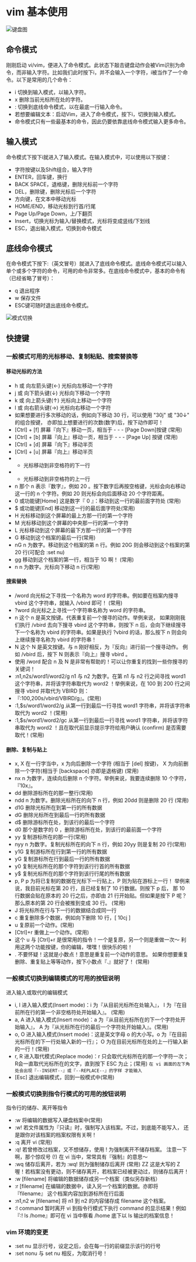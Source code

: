 # vim 基本使用

![键盘图](vim.gif)

## 命令模式
刚刚启动 vi/vim，便进入了命令模式。此状态下敲击键盘动作会被Vim识别为命令，而非输入字符。比如我们此时按下i，并不会输入一个字符，i被当作了一个命令。以下是常用的几个命令：
- i 切换到输入模式，以输入字符。
- x 删除当前光标所在处的字符。
- : 切换到底线命令模式，以在最底一行输入命令。
- 若想要编辑文本：启动Vim，进入了命令模式，按下i，切换到输入模式。
- 命令模式只有一些最基本的命令，因此仍要依靠底线命令模式输入更多命令。

## 输入模式
命令模式下按下i就进入了输入模式。在输入模式中，可以使用以下按键：
- 字符按键以及Shift组合，输入字符
- ENTER，回车键，换行
- BACK SPACE，退格键，删除光标前一个字符
- DEL，删除键，删除光标后一个字符
- 方向键，在文本中移动光标
- HOME/END，移动光标到行首/行尾
- Page Up/Page Down，上/下翻页
- Insert，切换光标为输入/替换模式，光标将变成竖线/下划线
- ESC，退出输入模式，切换到命令模式

## 底线命令模式
在命令模式下按下:（英文冒号）就进入了底线命令模式。底线命令模式可以输入单个或多个字符的命令，可用的命令非常多。在底线命令模式中，基本的命令有（已经省略了冒号）：
- q 退出程序
- w 保存文件
- ESC键可随时退出底线命令模式。

![模式切换](vim01.png)

## 快捷键
### 一般模式可用的光标移动、复制粘贴、搜索替换等
#### 移动光标的方法
- h 或 向左箭头键(←)	光标向左移动一个字符
- j 或 向下箭头键(↓)	光标向下移动一个字符
- k 或 向上箭头键(↑)	光标向上移动一个字符
- l 或 向右箭头键(→)	光标向右移动一个字符
- 如果想要进行多次移动的话，例如向下移动 30 行，可以使用 "30j" 或 "30↓" 的组合按键， 亦即加上想要进行的次数(数字)后，按下动作即可！
- [Ctrl] + [f]	屏幕『向下』移动一页，相当于 - - - [Page Down]按键 (常用)
- [Ctrl] + [b]	屏幕『向上』移动一页，相当于 - - - [Page Up] 按键 (常用)
- [Ctrl] + [d]	屏幕『向下』移动半页
- [Ctrl] + [u]	屏幕『向上』移动半页
- +	光标移动到非空格符的下一行
- -	光标移动到非空格符的上一行
- n<space>	那个 n 表示『数字』，例如 20 。按下数字后再按空格键，光标会向右移动这一行的 n 个字符。例如 20<space> 则光标会向后面移动 20 个字符距离。
- 0 或功能键[Home]	这是数字『 0 』：移动到这一行的最前面字符处 (常用)
- $ 或功能键[End]	移动到这一行的最后面字符处(常用)
- H	光标移动到这个屏幕的最上方那一行的第一个字符
- M	光标移动到这个屏幕的中央那一行的第一个字符
- L	光标移动到这个屏幕的最下方那一行的第一个字符
- G	移动到这个档案的最后一行(常用)
- nG	n 为数字。移动到这个档案的第 n 行。例如 20G 则会移动到这个档案的第 20 行(可配合 :set nu)
- gg	移动到这个档案的第一行，相当于 1G 啊！ (常用)
- n<Enter>	n 为数字。光标向下移动 n 行(常用)

#### 搜索替换
- /word	向光标之下寻找一个名称为 word 的字符串。例如要在档案内搜寻 vbird 这个字符串，就输入 /vbird 即可！ (常用)
- ?word	向光标之上寻找一个字符串名称为 word 的字符串。
- n	这个 n 是英文按键。代表重复前一个搜寻的动作。举例来说， 如果刚刚我们执行 /vbird 去向下搜寻 vbird 这个字符串，则按下 n 后，会向下继续搜寻下一个名称为 vbird 的字符串。如果是执行 ?vbird 的话，那么按下 n 则会向上继续搜寻名称为 vbird 的字符串！
- N	这个 N 是英文按键。与 n 刚好相反，为『反向』进行前一个搜寻动作。 例如 /vbird 后，按下 N 则表示『向上』搜寻 vbird 。
- 使用 /word 配合 n 及 N 是非常有帮助的！可以让你重复的找到一些你搜寻的关键词！
- :n1,n2s/word1/word2/g	n1 与 n2 为数字。在第 n1 与 n2 行之间寻找 word1 这个字符串，并将该字符串取代为 word2 ！举例来说，在 100 到 200 行之间搜寻 vbird 并取代为 VBIRD 则：
- 『:100,200s/vbird/VBIRD/g』。(常用)
- :1,$s/word1/word2/g	从第一行到最后一行寻找 word1 字符串，并将该字符串取代为 word2 ！(常用)
- :1,$s/word1/word2/gc	从第一行到最后一行寻找 word1 字符串，并将该字符串取代为 word2 ！且在取代前显示提示字符给用户确认 (confirm) 是否需要取代！(常用)

#### 删除、复制与贴上
- x, X	在一行字当中，x 为向后删除一个字符 (相当于 [del] 按键)， X 为向前删除一个字符(相当于 [backspace] 亦即是退格键) (常用)
- nx	n 为数字，连续向后删除 n 个字符。举例来说，我要连续删除 10 个字符， 『10x』。
- dd	删除游标所在的那一整行(常用)
- ndd	n 为数字。删除光标所在的向下 n 行，例如 20dd 则是删除 20 行 (常用)
- d1G	删除光标所在到第一行的所有数据
- dG	删除光标所在到最后一行的所有数据
- d$	删除游标所在处，到该行的最后一个字符
- d0	那个是数字的 0 ，删除游标所在处，到该行的最前面一个字符
- yy	复制游标所在的那一行(常用)
- nyy	n 为数字。复制光标所在的向下 n 行，例如 20yy 则是复制 20 行(常用)
- y1G	复制游标所在行到第一行的所有数据
- yG	复制游标所在行到最后一行的所有数据
- y0	复制光标所在的那个字符到该行行首的所有数据
- y$	复制光标所在的那个字符到该行行尾的所有数据
- p, P	p 为将已复制的数据在光标下一行贴上，P 则为贴在游标上一行！ 举例来说，我目前光标在第 20 行，且已经复制了 10 行数据。则按下 p 后， 那 10 行数据会贴在原本的 20 行之后，亦即由 21 行开始贴。但如果是按下 P 呢？ 那么原本的第 20 行会被推到变成 30 行。 (常用)
- J	将光标所在行与下一行的数据结合成同一行
- c	重复删除多个数据，例如向下删除 10 行，[ 10cj ]
- u	复原前一个动作。(常用)
- [Ctrl]+r	重做上一个动作。(常用)
- 这个 u 与 [Ctrl]+r 是很常用的指令！一个是复原，另一个则是重做一次～ 利用这两个功能按键，你的编辑，嘿嘿！很快乐的啦！
- .	不要怀疑！这就是小数点！意思是重复前一个动作的意思。 如果你想要重复删除、重复贴上等等动作，按下小数点『.』就好了！ (常用)

### 一般模式切换到编辑模式的可用的按钮说明
进入输入或取代的编辑模式
- i, I	进入输入模式(Insert mode)：i 为『从目前光标所在处输入』， I 为『在目前所在行的第一个非空格符处开始输入』。 (常用)
- a, A	进入输入模式(Insert mode)：a 为『从目前光标所在的下一个字符处开始输入』， A 为『从光标所在行的最后一个字符处开始输入』。(常用)
- o, O	进入输入模式(Insert mode)：这是英文字母 o 的大小写。o 为『在目前光标所在的下一行处输入新的一行』； O 为在目前光标所在处的上一行输入新的一行！(常用)
- r, R	进入取代模式(Replace mode)：r 只会取代光标所在的那一个字符一次；R会一直取代光标所在的文字，直到按下 ESC 为止；(常用)
```在 vi 画面的左下角处会出现『--INSERT--』或『--REPLACE--』的字样 才能输入```
- [Esc]	退出编辑模式，回到一般模式中(常用)

### 一般模式切换到指令行模式的可用的按钮说明
指令行的储存、离开等指令
- :w	将编辑的数据写入硬盘档案中(常用)
- :w!	若文件属性为『只读』时，强制写入该档案。不过，到底能不能写入， 还是跟你对该档案的档案权限有关啊！
- :q	离开 vi (常用)
- :q!	若曾修改过档案，又不想储存，使用 ! 为强制离开不储存档案。
注意一下啊，那个惊叹号 (!) 在 vi 当中，常常具有『强制』的意思～
- :wq	储存后离开，若为 :wq! 则为强制储存后离开 (常用)
ZZ	这是大写的 Z 喔！若档案没有更动，则不储存离开，若档案已经被更动过，则储存后离开！
- :w [filename]	将编辑的数据储存成另一个档案（类似另存新档）
- :r [filename]	在编辑的数据中，读入另一个档案的数据。亦即将 『filename』 这个档案内容加到游标所在行后面
- :n1,n2 w [filename]	将 n1 到 n2 的内容储存成 filename 这个档案。
- :! command	暂时离开 vi 到指令行模式下执行 command 的显示结果！例如
『:! ls /home』即可在 vi 当中察看 /home 底下以 ls 输出的档案信息！

### vim 环境的变更
- :set nu	显示行号，设定之后，会在每一行的前缀显示该行的行号
- :set nonu	与 set nu 相反，为取消行号！
